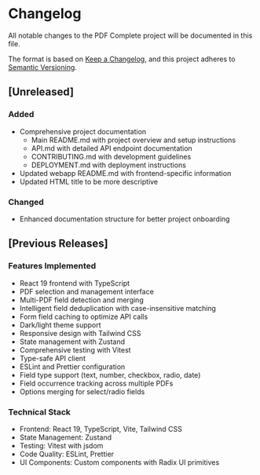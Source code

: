 # Changelog

All notable changes to the PDF Complete project will be documented in this file.

The format is based on [Keep a Changelog](https://keepachangelog.com/en/1.0.0/),
and this project adheres to [Semantic Versioning](https://semver.org/spec/v2.0.0.html).

## [Unreleased]

### Added
- Comprehensive project documentation
  - Main README.md with project overview and setup instructions
  - API.md with detailed API endpoint documentation
  - CONTRIBUTING.md with development guidelines
  - DEPLOYMENT.md with deployment instructions
- Updated webapp README.md with frontend-specific information
- Updated HTML title to be more descriptive

### Changed
- Enhanced documentation structure for better project onboarding

## [Previous Releases]

### Features Implemented
- React 19 frontend with TypeScript
- PDF selection and management interface
- Multi-PDF field detection and merging
- Intelligent field deduplication with case-insensitive matching
- Form field caching to optimize API calls
- Dark/light theme support
- Responsive design with Tailwind CSS
- State management with Zustand
- Comprehensive testing with Vitest
- Type-safe API client
- ESLint and Prettier configuration
- Field type support (text, number, checkbox, radio, date)
- Field occurrence tracking across multiple PDFs
- Options merging for select/radio fields

### Technical Stack
- Frontend: React 19, TypeScript, Vite, Tailwind CSS
- State Management: Zustand
- Testing: Vitest with jsdom
- Code Quality: ESLint, Prettier
- UI Components: Custom components with Radix UI primitives